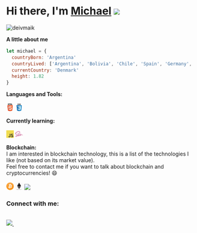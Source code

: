 # <div align="center">
   <h1>Hi there, I'm <a href="https://github.com/deivmaik">Michael</a> <img src="https://media.giphy.com/media/hvRJCLFzcasrR4ia7z/giphy.gif" width="25px"> </h1>
   <p align="left"> <img src="https://komarev.com/ghpvc/?username=deivmaik&label=Profile%20views&color=0e75b6&style=flat" alt="deivmaik" /> </p>



**A little about me**
```javascript
let michael = {
  countryBorn: 'Argentina' 
  countryLived: ['Argentina', 'Bolivia', 'Chile', 'Spain', 'Germany', 'Norway', 'Denmark']
  currentCountry: 'Denmark'
  height: 1.82
}
```

**Languages and Tools:** 
<br><br>
<code><img height="20" src="https://raw.githubusercontent.com/github/explore/80688e429a7d4ef2fca1e82350fe8e3517d3494d/topics/html/html.png"></code>
<code><img height="20" src="https://raw.githubusercontent.com/github/explore/80688e429a7d4ef2fca1e82350fe8e3517d3494d/topics/css/css.png"></code>
    

**Currently learning:**  
<br>
<code><img height="20" src="https://raw.githubusercontent.com/github/explore/80688e429a7d4ef2fca1e82350fe8e3517d3494d/topics/javascript/javascript.png"></code>
<code><img height="20" src="https://raw.githubusercontent.com/github/explore/80688e429a7d4ef2fca1e82350fe8e3517d3494d/topics/sass/sass.png"></code>



**Blockchain:** <br>
I am interested in blockchain technology, this is a list of the technologies I like (not based on its market value). <br>
Feel free to contact me if you want to talk about blockchain and cryptocurrencies! 😄 <br>
<br>
<code><img height="20" src="https://raw.githubusercontent.com/github/explore/80688e429a7d4ef2fca1e82350fe8e3517d3494d/topics/bitcoin/bitcoin.png"></code>
<code><img height="20" src="https://raw.githubusercontent.com/github/explore/80688e429a7d4ef2fca1e82350fe8e3517d3494d/topics/ethereum/ethereum.png"></code>
<code><img height="20" src="https://avatars.githubusercontent.com/u/26932212?s=200&v=4"></code>

<h3 align="left">Connect with me:</h3>
<br>
<a href="https://www.linkedin.com/in/juarez-michael/">
    <img src="https://img.shields.io/badge/linkedin-%230077B5.svg?&style=for-the-badge&logo=linkedin&logoColor=white" />
  </a>&nbsp;&nbsp;



